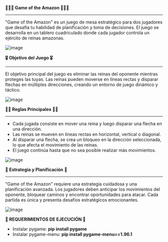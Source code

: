 **👩‍💻🩻 Game of the Amazon 🔐🧑‍💻**
_____________________________

"Game of the Amazon" es un juego de mesa estratégico para dos jugadores que desafía tu habilidad de planificación y toma de decisiones. El juego se desarrolla en un tablero cuadriculado donde cada jugador controla un ejército de reinas amazonas.

![image](https://github.com/EsteArgen/PROYECTO-T.E.A/assets/101402836/b5fb0585-0bca-4527-8a6b-e5fb0129e0c8)


**🎖️ Objetivo del Juego 🎖️**
_____________________________
El objetivo principal del juego es eliminar las reinas del oponente mientras proteges las tuyas. Las reinas pueden moverse en líneas rectas y disparar flechas en múltiples direcciones, creando un entorno de juego dinámico y táctico.

![image](https://github.com/EsteArgen/PROYECTO-T.E.A/assets/101402836/d53c141f-d235-45d4-8d9f-2f8dd2ea2b6b)


**👮‍♂️ Reglas Principales 👮‍♀️**
_____________________________

- Cada jugada consiste en mover una reina y luego disparar una flecha en una dirección.
- Las reinas se mueven en líneas rectas en horizontal, vertical o diagonal.
- Al disparar una flecha, se crea un bloqueo en la dirección seleccionada, lo que afecta el movimiento de las reinas.
- El juego continúa hasta que no sea posible realizar más movimientos.

![image](https://github.com/EsteArgen/PROYECTO-T.E.A/assets/101402836/7e808ab1-d721-4ea1-98ca-061b5146fb61)


**🥷 Estrategia y Planificación 🥷**
_____________________________________

"Game of the Amazon" requiere una estrategia cuidadosa y una planificación avanzada. Los jugadores deben anticipar los movimientos del oponente, bloquear caminos y encontrar oportunidades para atacar. Cada partida es única y presenta desafíos estratégicos emocionantes.


![image](https://github.com/EsteArgen/PROYECTO-T.E.A/assets/101402836/a78e76e3-1b4a-4b6a-a39c-1aa2dfa4ae57)


**🚨 REQUERIMIENTOS DE EJECUCIÓN 🚨**

- Instalar pygame: **pip install pygame**
- Instalar pygame-menu: **pip install pygame-menu==1.96.1**
